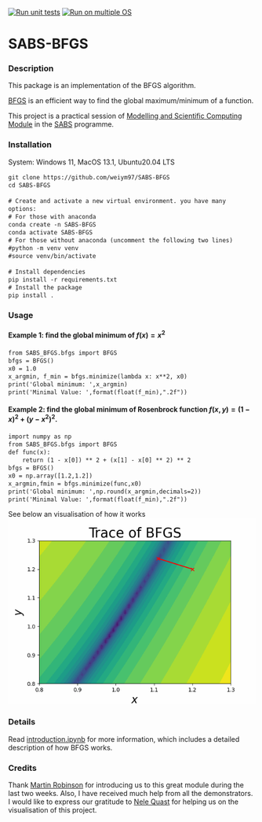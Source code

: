 [![Run unit tests](https://github.com/weiym97/SABS-BFGS/actions/workflows/unit_tests.yml/badge.svg)](https://github.com/weiym97/SABS-BFGS/actions/workflows/unit_tests.yml)
[![Run on multiple OS](https://github.com/weiym97/SABS-BFGS/actions/workflows/os-tests.yml/badge.svg)](https://github.com/weiym97/SABS-BFGS/actions/workflows/os-tests.yml)

# SABS-BFGS

### Description
This package is an implementation of the BFGS algorithm.

[BFGS](https://en.wikipedia.org/wiki/Broyden%E2%80%93Fletcher%E2%80%93Goldfarb%E2%80%93Shanno_algorithm) is an efficient way to find the global maximum/minimum of a function.

This project is a practical session of [Modelling and Scientific Computing Module](https://sabs-r3.github.io/scientific-computing) in the [SABS](https://www.sabsr3.ox.ac.uk) programme. 

### Installation

System: Windows 11, MacOS 13.1, Ubuntu20.04 LTS
```
git clone https://github.com/weiym97/SABS-BFGS
cd SABS-BFGS

# Create and activate a new virtual environment. you have many options: 
# For those with anaconda
conda create -n SABS-BFGS
conda activate SABS-BFGS
# For those without anaconda (uncomment the following two lines)
#python -m venv venv
#source venv/bin/activate

# Install dependencies
pip install -r requirements.txt
# Install the package
pip install .

```

### Usage
#### Example 1: find the global minimum of $f(x)=x^2$
```
from SABS_BFGS.bfgs import BFGS
bfgs = BFGS()
x0 = 1.0
x_argmin, f_min = bfgs.minimize(lambda x: x**2, x0)
print('Global minimum: ',x_argmin)
print('Minimal Value: ',format(float(f_min),".2f"))
```
#### Example 2: find the global minimum of Rosenbrock function $f(x,y)=(1-x)^2+(y-x^2)^2$.
```
import numpy as np
from SABS_BFGS.bfgs import BFGS
def func(x):
    return (1 - x[0]) ** 2 + (x[1] - x[0] ** 2) ** 2
bfgs = BFGS()
x0 = np.array([1.2,1.2])
x_argmin,fmin = bfgs.minimize(func,x0)
print('Global minimum: ',np.round(x_argmin,decimals=2))
print('Minimal Value: ',format(float(f_min),".2f"))
```
See below an visualisation of how it works
![Visualisation of BFGS on Rosenbrock function](./BFGS_visualisation.gif)

### Details
Read [introduction.ipynb](./introduction.ipynb) for more information, which includes a detailed description of how BFGS works.

### Credits
Thank [Martin Robinson](https://github.com/martinjrobins) for introducing us to this great module during the last two weeks. Also, I have received much help from all the demonstrators. I would like to express our gratitude to [Nele Quast](https://www.linkedin.com/in/nele-quast-760921130/?originalSubdomain=uk) for helping us on the visualisation of this project.